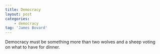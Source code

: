 ```yaml
---
title: Democracy
layout: post
categories:
    - democracy
tag: 'James Bovard'
---
```


Democracy must be something more than two wolves and a sheep voting on what to have for dinner.